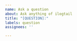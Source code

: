```yaml
---
name: Ask a question
about: Ask anything of ilogtail
title: "[QUESTION]:"
labels: question
assignees: ''

---
```


<!--
Before asking a question, please first consider:

- Searching Google
- Searching [existing issues](https://github.com/alibaba/ilogtail/issues/)
- Searching [ilogtail Doc](https://github.com/alibaba/ilogtail/tree/main/docs)
- Searching [Logtail docs on aliyun](https://help.aliyun.com/document_detail/65018.html)
-->
